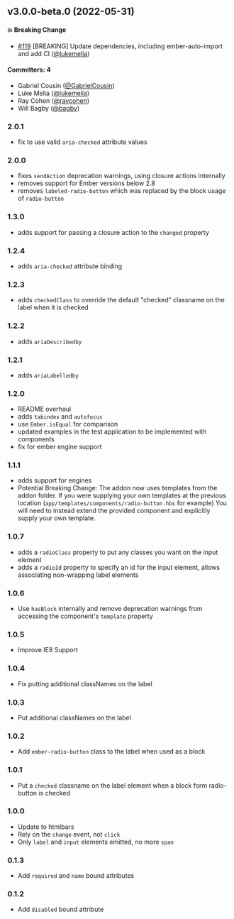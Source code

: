 
## v3.0.0-beta.0 (2022-05-31)

#### :boom: Breaking Change
* [#119](https://github.com/yapplabs/ember-radio-button/pull/119) [BREAKING] Update dependencies, including ember-auto-import and add CI ([@lukemelia](https://github.com/lukemelia))

#### Committers: 4
- Gabriel Cousin ([@GabrielCousin](https://github.com/GabrielCousin))
- Luke Melia ([@lukemelia](https://github.com/lukemelia))
- Ray Cohen ([@raycohen](https://github.com/raycohen))
- Will Bagby ([@bagby](https://github.com/bagby))

### 2.0.1
 - fix to use valid `aria-checked` attribute values

### 2.0.0
 - fixes `sendAction` deprecation warnings, using closure actions internally
 - removes support for Ember versions below 2.8
 - removes `labeled-radio-button` which was replaced by the block usage of `radio-button`

### 1.3.0
 - adds support for passing a closure action to the `changed` property

### 1.2.4
 - adds `aria-checked` attribute binding

### 1.2.3
 - adds `checkedClass` to override the default "checked" classname on the label when it is checked

### 1.2.2
 - adds `ariaDescribedby`

### 1.2.1
 - adds `ariaLabelledby`

### 1.2.0
 - README overhaul
 - adds `tabindex` and `autofocus`
 - use `Ember.isEqual` for comparison
 - updated examples in the test application to be implemented with components
 - fix for ember engine support

### 1.1.1
 - adds support for engines
 - Potential Breaking Change: The addon now uses templates from the addon folder.
   If you were supplying your own templates at the previous location
   (`app/templates/components/radio-button.hbs` for example)
   You will need to instead extend the provided component and explicitly
   supply your own template.

### 1.0.7

 - adds a `radioClass` property to put any classes you want on the input element
 - adds a `radioId` property to specify an id for the input element, allows
   associating non-wrapping label elements

### 1.0.6

 - Use `hasBlock` internally and remove deprecation warnings from
   accessing the component's `template` property

### 1.0.5

 - Improve IE8 Support

### 1.0.4

 - Fix putting additional classNames on the label

### 1.0.3

 - Put additional classNames on the label

### 1.0.2

 - Add `ember-radio-button` class to the label when used as a block

### 1.0.1

 - Put a `checked` classname on the label element when a block form
   radio-button is checked

### 1.0.0

 - Update to htmlbars
 - Rely on the `change` event, not `click`
 - Only `label` and `input` elements emitted, no more `span`

### 0.1.3

 - Add `required` and `name` bound attributes

### 0.1.2

 - Add `disabled` bound attribute
